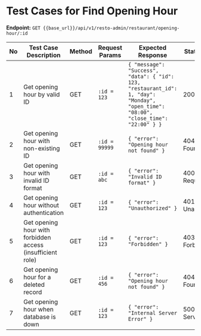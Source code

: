 
# Test Cases for Find Opening Hour  

**Endpoint:** `GET {{base_url}}/api/v1/resto-admin/restaurant/opening-hour/:id`  

| No | Test Case Description | Method | Request Params | Expected Response | Status Code |
|----|-----------------------|--------|---------------|--------------------|-------------|
| 1  | Get opening hour by valid ID | GET | `:id = 123` | `{ "message": "Success", "data": { "id": 123, "restaurant_id": 1, "day": "Monday", "open_time": "08:00", "close_time": "22:00" } }` | 200 OK |
| 2  | Get opening hour with non-existing ID | GET | `:id = 99999` | `{ "error": "Opening hour not found" }` | 404 Not Found |
| 3  | Get opening hour with invalid ID format | GET | `:id = abc` | `{ "error": "Invalid ID format" }` | 400 Bad Request |
| 4  | Get opening hour without authentication | GET | `:id = 123` | `{ "error": "Unauthorized" }` | 401 Unauthorized |
| 5  | Get opening hour with forbidden access (insufficient role) | GET | `:id = 123` | `{ "error": "Forbidden" }` | 403 Forbidden |
| 6  | Get opening hour for a deleted record | GET | `:id = 456` | `{ "error": "Opening hour not found" }` | 404 Not Found |
| 7  | Get opening hour when database is down | GET | `:id = 123` | `{ "error": "Internal Server Error" }` | 500 Internal Server Error |


